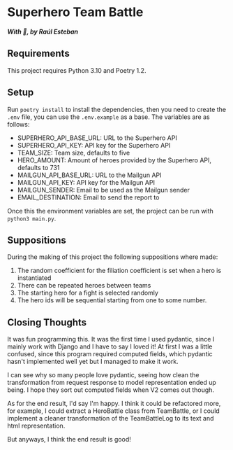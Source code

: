 # Superhero Team Battle

**_With 💜, by Raúl Esteban_**

## Requirements

This project requires Python 3.10 and Poetry 1.2.

## Setup

Run `poetry install` to install the dependencies, then you need to create the `.env` file, you can use the `.env.example` as a base. The variables are as follows:

- SUPERHERO_API_BASE_URL: URL to the Superhero API
- SUPERHERO_API_KEY: API key for the Superhero API
- TEAM_SIZE: Team size, defaults to five
- HERO_AMOUNT: Amount of heroes provided by the Superhero API, defaults to 731
- MAILGUN_API_BASE_URL: URL to the Mailgun API
- MAILGUN_API_KEY: API key for the Mailgun API
- MAILGUN_SENDER: Email to be used as the Mailgun sender
- EMAIL_DESTINATION: Email to send the report to

Once this the environment variables are set, the project can be run with `python3 main.py`.

## Suppositions

During the making of this project the following suppositions where made:

1. The random coefficient for the filiation coefficient is set when a hero is instantiated
2. There can be repeated heroes between teams
3. The starting hero for a fight is selected randomly
4. The hero ids will be sequential starting from one to some number.

## Closing Thoughts

It was fun programming this. It was the first time I used pydantic, since I mainly work with Django and I have to say I loved it! At first I was a little confused, since this program required computed fields, which pydantic hasn't implemented well yet but I managed to make it work.

I can see why so many people love pydantic, seeing how clean the transformation from request response to model representation ended up being. I hope they sort out computed fields when V2 comes out though.

As for the end result, I'd say I'm happy. I think it could be refactored more, for example, I could extract a HeroBattle class from TeamBattle, or I could implement a cleaner transformation of the TeamBattleLog to its text and html representation.

But anyways, I think the end result is good!

